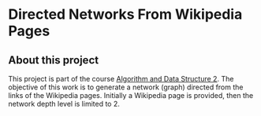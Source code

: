 # Directed Networks From Wikipedia Pages

## About this project
This project is part of the course [Algorithm and Data Structure 2](https://github.com/ivanovitchm/datastructure).
The objective of this work is to generate a network (graph) directed from the links of the Wikipedia pages. Initially a Wikipedia page is provided, then the network depth level is limited to 2.
